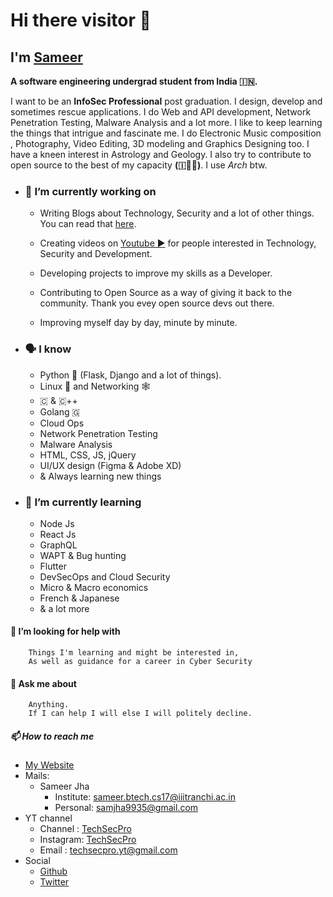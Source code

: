 # Hi there visitor 👋

## I'm [Sameer](https://sameer-jha.github.io/)

**A software engineering undergrad student from India 🇮🇳.**

I want to be an **InfoSec Professional** post graduation. I design, develop and sometimes rescue applications. I do Web and API development, Network Penetration Testing, Malware Analysis and a lot more. I like to keep learning the things that intrigue and fascinate me. I do Electronic Music composition , Photography, Video Editing, 3D modeling and Graphics Designing too. I have a kneen interest in Astrology and Geology. I also try to contribute to open source to the best of my capacity **(🇮💛🐧)**. I use *Arch* btw.

- ### 🔭 I’m currently working on
  
  - Writing Blogs about Technology, Security and a lot of other things. You can read that [here](https://sameer-jha.github.io/blogs/).
  
  - Creating videos on [Youtube ▶](https://www.youtube.com/channel/UC2pUy7a1CP_WNCffnxyfIxw) for people interested in Technology, Security and Development.
  
  - Developing projects to improve my skills as a Developer.
  
  - Contributing to Open Source as a way of giving it back to the community. Thank you evey open source devs out there.
  
  - Improving myself day by day, minute by minute.

- ### 🗣 I know
  
  - Python 🐍 (Flask, Django and a lot of things).
  - Linux 🐧 and Networking 🕸
  - 🇨 & 🇨++
  - Golang 🇬
  - Cloud Ops
  - Network Penetration Testing
  - Malware Analysis
  - HTML, CSS, JS, jQuery
  - UI/UX design (Figma & Adobe XD)
  - & Always learning new things

- ### 🌱 I’m currently learning
  
  - Node Js
  - React Js
  - GraphQL
  - WAPT & Bug hunting
  - Flutter
  - DevSecOps and Cloud Security
  - Micro & Macro economics
  - French & Japanese
  - & a lot more

#### 🤔 I’m looking for help with
  
        Things I'm learning and might be interested in, 
        As well as guidance for a career in Cyber Security

#### 💬 Ask me about

        Anything. 
        If I can help I will else I will politely decline.

##### 📫 How to reach me

- [My Website](https://sameer-jha.github.io/)
- Mails:
  - Sameer Jha
    - Institute: sameer.btech.cs17@iiitranchi.ac.in
    - Personal: samjha9935@gmail.com
- YT channel
  - Channel : [TechSecPro](https://www.youtube.com/channel/UC2pUy7a1CP_WNCffnxyfIxw)
  - Instagram: [TechSecPro]()
  - Email : techsecpro.yt@gmail.com
- Social
  - [Github](https://github.com/Sameer-Jha)
  - [Twitter](https://twitter.com/samjha9935)
